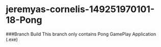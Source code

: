 # jeremyas-cornelis-149251970101-18-Pong
###Branch Build
This branch only contains Pong GamePlay Application (.exe)

